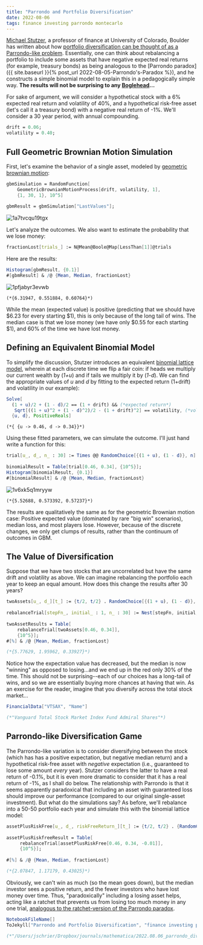 ```yaml
---
title: "Parrondo and Portfolio Diversification"
date: 2022-08-06
tags: finance investing parrondo montecarlo
---
```


[Michael Stutzer](https://scholar.google.com/citations?hl=en&user=qeuZUMUAAAAJ&view_op=list_works), a professor of finance at University of Colorado, Boulder has written about how [portfolio diversification can be thought of as a Parrondo-like problem](https://leeds-faculty.colorado.edu/stutzer/Papers/ParadoxOfDiversification.PDF).  Essentially, one can think about rebalancing a portfolio to include some assets that have negative expected real returns (for example, treasury bonds) as being analogous to the [Parrondo paradox]({{ site.baseurl }}{% post_url 2022-08-05-Parrondo's-Paradox %}), and he constructs a simple binomial model to explain this in a pedagogically simple way.  **The results will not be surprising to any [Boglehead](http://bogleheads.org)...** 

For sake of argument, we will consider a hypothetical stock with a 6% expected real return and volatility of 40%, and a hypothetical risk-free asset (let's call it a treasury bond) with a negative real return of -1%.  We'll consider a 30 year period, with annual compounding.

```mathematica
drift = 0.06;
volatility = 0.40;
```

## Full Geometric Brownian Motion Simulation

First, let's examine the behavior of a single asset, modeled by [geometric brownian motion](https://en.wikipedia.org/wiki/Geometric_Brownian_motion): 

```mathematica
gbmSimulation = RandomFunction[
    GeometricBrownianMotionProcess[drift, volatility, 1], 
    {1, 30, 1}, 10^5] 
 
gbmResult = gbmSimulation["LastValues"];
```

![1a7tvcqu19tgx](/blog/images/2022/8/6/1a7tvcqu19tgx.png)

Let's analyze the outcomes.  We also want to estimate the probability that we lose money:

```mathematica
fractionLost[trials_] := N@Mean@Boole@Map[LessThan[1]]@trials
```

Here are the results:

```mathematica
Histogram[gbmResult, {0.1}]
#[gbmResult] & /@ {Mean, Median, fractionLost}

```

![1pfjabyr3evwb](/blog/images/2022/8/6/1pfjabyr3evwb.png)

```
(*{6.31947, 0.551884, 0.60764}*)
```

While the mean (expected value) is positive (predicting that we should have $6.23 for every starting $1), this is only because of the long tail of wins.  The median case is that we lose money (we have only $0.55 for each starting $1), and 60% of the time we have lost money.

## Defining an Equivalent Binomial Model

To simplify the discussion, Stutzer introduces an equivalent [binomial lattice model](https://en.wikipedia.org/wiki/Lattice_model_(finance)), wherein at each discrete time we flip a fair coin: if heads we multiply our current wealth by (*1+u*) and if tails we multiply it by (*1-d*).  We can find the appropriate values of *u* and *d* by fitting to the expected return (1+drift) and volatility in our example): 

```mathematica
Solve[
  (1 + u)/2 + (1 - d)/2 == (1 + drift) && (*expected return*)
   Sqrt[((1 + u)^2 + (1 - d)^2)/2 - (1 + drift)^2] == volatility, (*volatility*)
  {u, d}, PositiveReals]
```
```
(*{ {u -> 0.46, d -> 0.34}}*)
```

Using these fitted parameters, we can simulate the outcome.  I'll just hand write a function for this:  

```mathematica
trial[u_, d_, n_ : 30] := Times @@ RandomChoice[{(1 + u), (1 - d)}, n] 
 
binomialResult = Table[trial[0.46, 0.34], {10^5}];
Histogram[binomialResult, {0.1}]
#[binomialResult] & /@ {Mean, Median, fractionLost}
```

![1v6xk5q1mryyw](/blog/images/2022/8/6/1v6xk5q1mryyw.png)

```
(*{5.52688, 0.573392, 0.57237}*)
```

The results are qualitatively the same as for the geometric Brownian motion case:  Positive expected value (dominated by rare "big win" scenarios), median loss, and most players lose.  However, because of the discrete changes, we only get clumps of results, rather than the continuum of outcomes in GBM.

## The Value of Diversification 

Suppose that we have two stocks that are uncorrelated but have the same drift and volatility as above.  We can imagine rebalancing the portfolio each year to keep an equal amount.  How does this change the results after 30 years?

```mathematica
twoAssets[u_, d_][t_] := {t/2, t/2} . RandomChoice[{(1 + u), (1 - d)}, 2] 
 
rebalanceTrial[stepFn_, initial_ : 1, n_ : 30] := Nest[stepFn, initial, n] 
 
twoAssetResults = Table[
    rebalanceTrial[twoAssets[0.46, 0.34]], 
    {10^5}];
#[%] & /@ {Mean, Median, fractionLost}

(*{5.77629, 1.95962, 0.33927}*)
```

Notice how the expectation value has decreased, but the median is now "winning" as opposed to losing...and we end up in the red only 30% of the time.  This should not be surprising--each of our choices has a long-tail of wins, and so we are essentially buying more chances at having that win.  As an exercise for the reader, imagine that you diversify across the total stock market...

```mathematica
FinancialData["VTSAX", "Name"]

(*"Vanguard Total Stock Market Index Fund Admiral Shares"*)
```

## Parrondo-like Diversification Game

The Parrondo-like variation is to consider diversifying between the stock (which has has a positive expectation, but negative median return) and a hypothetical risk-free asset with *negative* expectation (i.e., guaranteed to lose some amount *every* year).  Stutzer considers the latter to have a real return of -0.1%, but it is even more dramatic to consider that it has a real return of -1%, as I shall do below.  The relationship with Parrondo is that it seems apparently paradoxical that including an asset with guaranteed loss should improve our performance (compared to our original single-asset investment).  But what do the simulations say?  As before, we'll rebalance into a 50-50 portfolio each year and simulate this with the binomial lattice model:

```mathematica
assetPlusRiskFree[u_, d_, riskFreeReturn_][t_] := {t/2, t/2} . {RandomChoice[{(1 + u), (1 - d)}], 1 + riskFreeReturn} 
 
assetPlusRiskfreeResult = Table[
     rebalanceTrial[assetPlusRiskFree[0.46, 0.34, -0.01]], 
     {10^5}]; 
 
#[%] & /@ {Mean, Median, fractionLost}

(*{2.07847, 1.17179, 0.43025}*)
```

Obviously, we can't win as much (so the mean goes down), but the median investor sees a positive return, and  the fewer investors who have lost money over time.  Thus, "paradoxically" including a losing asset helps, acting like a ratchet that prevents us from losing too much money in any one trial, [analogous to the ratchet-version of the Parrondo paradox](https://en.wikipedia.org/wiki/Parrondo's_paradox#The_saw-tooth_example).

```mathematica
NotebookFileName[]
ToJekyll["Parrondo and Portfolio Diversification", "finance investing parrondo montecarlo"]

(*"/Users/jschrier/Dropbox/journals/mathematica/2022.08.06_parrondo_diversification.nb"*)
```
